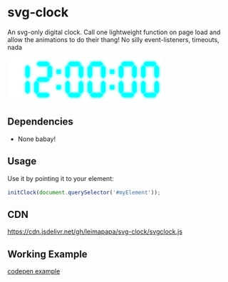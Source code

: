 # svg-clock
An svg-only digital clock. Call one lightweight function on page load and allow the animations to do their thang! No silly event-listeners, timeouts, nada

<img src="noon.svg" title="High noon example" height="100px">

## Dependencies

* None babay!


## Usage
Use it by pointing it to your element:

```javascript
initClock(document.querySelector('#myElement'));
```

## CDN
https://cdn.jsdelivr.net/gh/leimapapa/svg-clock/svgclock.js


## Working Example
[codepen example](https://codepen.io/leimapapa/pen/MWPaRRO)
